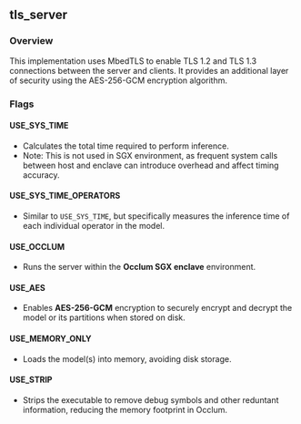## tls_server

### Overview
This implementation uses MbedTLS to enable TLS 1.2 and TLS 1.3 connections between the server and clients. It provides an additional layer of security using the AES-256-GCM encryption algorithm.

### Flags

#### USE_SYS_TIME 
- Calculates the total time required to perform inference. 
- Note: This is not used in SGX environment, as frequent system calls between host and enclave can introduce overhead and affect timing accuracy.

#### USE_SYS_TIME_OPERATORS
- Similar to `USE_SYS_TIME`, but specifically measures the inference time of each individual operator in the model.

#### USE_OCCLUM
- Runs the server within the **Occlum SGX enclave** environment.

#### USE_AES
- Enables **AES-256-GCM** encryption to securely encrypt and decrypt the model or its partitions when stored on disk.

#### USE_MEMORY_ONLY
- Loads the model(s) into memory, avoiding disk storage.

#### USE_STRIP
- Strips the executable to remove debug symbols and other reduntant information, reducing the memory footprint in Occlum.